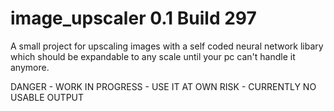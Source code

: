 # image_upscaler 0.1 Build 297

A small project for upscaling images with a self coded neural network libary which should be expandable to any scale until your pc can't handle it anymore.

DANGER - WORK IN PROGRESS - USE IT AT OWN RISK - CURRENTLY NO USABLE OUTPUT
